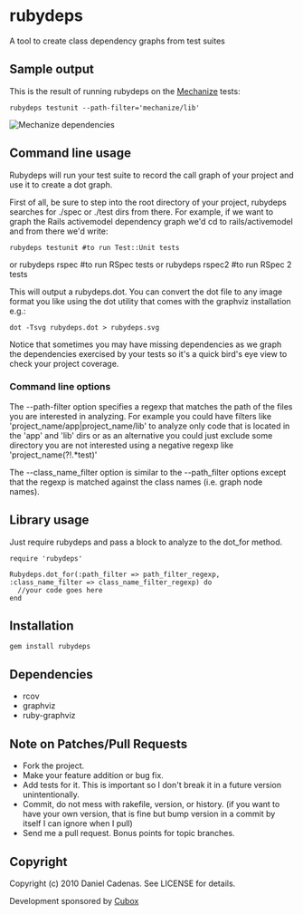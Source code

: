 rubydeps
========

A tool to create class dependency graphs from test suites

Sample output
-------------

This is the result of running rubydeps on the [Mechanize](http://github.com/tenderlove/mechanize) tests:

    rubydeps testunit --path-filter='mechanize/lib'

![Mechanize dependencies](https://github.com/dcadenas/rubydeps/raw/master/mechanize-deps.png)


Command line usage
------------------


Rubydeps will run your test suite to record the call graph of your project and use it to create a dot graph.

First of all, be sure to step into the root directory of your project, rubydeps searches for ./spec or ./test dirs from there.
For example, if we want to graph the Rails activemodel dependency graph we'd cd to rails/activemodel and from there we'd write:

    rubydeps testunit #to run Test::Unit tests
or
    rubydeps rspec #to run RSpec tests
or
    rubydeps rspec2 #to run RSpec 2 tests

This will output a rubydeps.dot. You can convert the dot file to any image format you like using the dot utility that comes with the graphviz installation e.g.:

    dot -Tsvg rubydeps.dot > rubydeps.svg

Notice that sometimes you may have missing dependencies as we graph the dependencies exercised by your tests so it's a quick bird's eye view to check your project coverage.

### Command line options

The --path-filter option specifies a regexp that matches the path of the files you are interested in analyzing. For example you could have filters like 'project_name/app|project_name/lib' to analyze only code that is located in the 'app' and 'lib' dirs or as an alternative you could just exclude some directory you are not interested using a negative regexp like 'project_name(?!.*test)'

The --class_name_filter option is similar to the --path_filter options except that the regexp is matched against the class names (i.e. graph node names).

Library usage
-------------

Just require rubydeps and pass a block to analyze to the dot_for method.

    require 'rubydeps'

    Rubydeps.dot_for(:path_filter => path_filter_regexp, :class_name_filter => class_name_filter_regexp) do
      //your code goes here
    end

Installation
------------

    gem install rubydeps

Dependencies
------------

* rcov
* graphviz
* ruby-graphviz

Note on Patches/Pull Requests
-----------------------------

* Fork the project.
* Make your feature addition or bug fix.
* Add tests for it. This is important so I don't break it in a
  future version unintentionally.
* Commit, do not mess with rakefile, version, or history.
  (if you want to have your own version, that is fine but bump version in a commit by itself I can ignore when I pull)
* Send me a pull request. Bonus points for topic branches.

Copyright
---------

Copyright (c) 2010 Daniel Cadenas. See LICENSE for details.

Development sponsored by [Cubox](http://www.cuboxsa.com)
